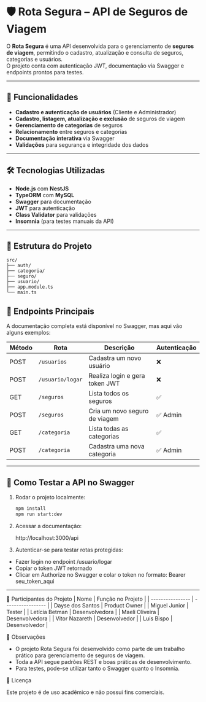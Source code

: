 # 🛡️ Rota Segura – API de Seguros de Viagem

O **Rota Segura** é uma API desenvolvida para o gerenciamento de **seguros de viagem**, permitindo o cadastro, atualização e consulta de seguros, categorias e usuários.  
O projeto conta com autenticação JWT, documentação via Swagger e endpoints prontos para testes.

---

## 🚀 Funcionalidades

- **Cadastro e autenticação de usuários** (Cliente e Administrador)
- **Cadastro, listagem, atualização e exclusão** de seguros de viagem
- **Gerenciamento de categorias** de seguros
- **Relacionamento** entre seguros e categorias
- **Documentação interativa** via Swagger
- **Validações** para segurança e integridade dos dados

---

## 🛠️ Tecnologias Utilizadas

- **Node.js** com **NestJS**
- **TypeORM** com **MySQL**
- **Swagger** para documentação
- **JWT** para autenticação
- **Class Validator** para validações
- **Insomnia** (para testes manuais da API)

---

## 📁 Estrutura do Projeto

```plaintext
src/
├── auth/           
├── categoria/      
├── seguro/        
├── usuario/       
├── app.module.ts
└── main.ts
```

## 📜 Endpoints Principais

A documentação completa está disponível no Swagger, mas aqui vão alguns exemplos:

| Método | Rota                       | Descrição                                  | Autenticação 
|--------|----------------------------|--------------------------------------------|--------------
| POST   | `/usuarios`                | Cadastra um novo usuário                   | ❌           
| POST   | `/usuario/logar`           | Realiza login e gera token JWT             | ❌         
| GET    | `/seguros`                 | Lista todos os seguros                     | ✅           
| POST   | `/seguros`                 | Cria um novo seguro de viagem              | ✅ Admin     
| GET    | `/categoria`               | Lista todas as categorias                  | ✅           
| POST   | `/categoria`               | Cadastra uma nova categoria                | ✅ Admin     

---

## 🧪 Como Testar a API no Swagger

1. Rodar o projeto localmente:
   ```bash
   npm install
   npm run start:dev

2. Acessar a documentação:

   http://localhost:3000/api

3. Autenticar-se para testar rotas protegidas:

  - Fazer login no endpoint /usuario/logar
  - Copiar o token JWT retornado
  - Clicar em Authorize no Swagger e colar o token no formato:
    Bearer seu_token_aqui

--- 

👥 Participantes do Projeto
| Nome             | Função no Projeto |
| ---------------- | ----------------- |
| Dayse dos Santos | Product Owner     |
| Miguel Junior    | Tester            |
| Letícia Betman   | Desenvolvedora    |
| Maeli Oliveira   | Desenvolvedora    |
| Vitor Nazareth   | Desenvolvedor     |
| Luis Bispo       | Desenvolvedor     |

📌 Observações
- O projeto Rota Segura foi desenvolvido como parte de um trabalho prático para gerenciamento de seguros de viagem.
- Toda a API segue padrões REST e boas práticas de desenvolvimento.
- Para testes, pode-se utilizar tanto o Swagger quanto o Insomnia.

📄 Licença

Este projeto é de uso acadêmico e não possui fins comerciais.
